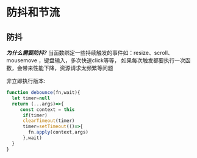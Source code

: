 # 防抖和节流

  ## 防抖
  ***为什么需要防抖?***
当函数绑定一些持续触发的事件如：resize、scroll、mousemove ，键盘输入，多次快速click等等，
如果每次触发都要执行一次函数，会带来性能下降，资源请求太频繁等问题

非立即执行版本:
```ts
function debounce(fn,wait){
  let timer=null
  return (...args)=>{
     const context = this
      if(timer)
      clearTimeout(timer)
      timer=setTimeout(()=>{
        fn.apply(context,args)
      },wait)
  }
}
```
